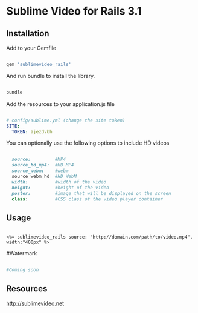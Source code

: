 # Sublime Video for Rails 3.1 

## Installation

Add to your Gemfile

```ruby

gem 'sublimevideo_rails'

```

And run bundle to install the library.

```ruby

bundle

```

Add the resources to your application.js file

```yaml

# config/sublime.yml (change the site token)
SITE:
  TOKEN: ajezdvbh 
```

You can optionally use the following options to include HD videos

```ruby

  source:         #MP4
  source_hd_mp4:  #HD MP4
  source_webm:    #webm 
  source_webm_hd  #HD WebM
  width:          #width of the video
  height:         #height of the video
  poster:         #image that will be displayed on the screen
  class:          #CSS class of the video player container

```

## Usage

```erb

<%= sublimevideo_rails source: "http://domain.com/path/to/video.mp4", width:"400px" %>

```

#Watermark

```ruby

#Coming soon

```

## Resources
http://sublimevideo.net
